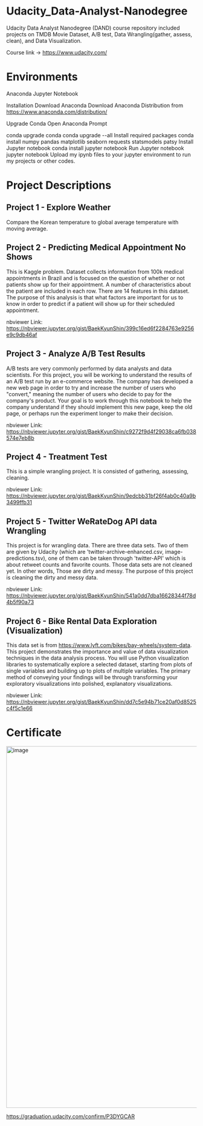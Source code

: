 # Udacity_Data-Analyst-Nanodegree
Udacity Data Analyst Nanodegree (DAND) course repository included projects on TMDB Movie Dataset, A/B test, Data Wrangling(gather, assess, clean), and Data Visualization.

Course link ->  https://www.udacity.com/

# Environments
Anaconda Jupyter Notebook

Installation
Download Anaconda
Download Anaconda Distribution from https://www.anaconda.com/distribution/

Upgrade Conda
Open Anaconda Prompt

conda upgrade conda
conda upgrade --all
Install required packages
conda install numpy pandas matplotlib seaborn requests statsmodels patsy
Install Jupyter notebook
conda install jupyter notebook
Run Jupyter notebook
jupyter notebook
Upload my ipynb files to your jupyter environment to run my projects or other codes.

# Project Descriptions

## Project 1 - Explore Weather
Compare the Korean temperature to global average temperature with moving average.

## Project 2 - Predicting Medical Appointment No Shows
This is Kaggle problem. Dataset collects information from 100k medical appointments in Brazil and is focused on the question of whether or not patients show up for their appointment. A number of characteristics about the patient are included in each row. There are 14 features in this dataset. The purpose of this analysis is that what factors are important for us to know in order to predict if a patient will show up for their scheduled appointment.

nbviewer Link: https://nbviewer.jupyter.org/gist/BaekKyunShin/399c16ed6f2284763e9256e9c9db46af

## Project 3 - Analyze A/B Test Results
A/B tests are very commonly performed by data analysts and data scientists. For this project, you will be working to understand the results of an A/B test run by an e-commerce website. The company has developed a new web page in order to try and increase the number of users who "convert," meaning the number of users who decide to pay for the company's product. Your goal is to work through this notebook to help the company understand if they should implement this new page, keep the old page, or perhaps run the experiment longer to make their decision.

nbviewer Link: https://nbviewer.jupyter.org/gist/BaekKyunShin/c9272f9d4f29038ca6fb038574e7eb8b

## Project 4 - Treatment Test
This is a simple wrangling project. It is consisted of gathering, assessing, cleaning.

nbviewer Link: https://nbviewer.jupyter.org/gist/BaekKyunShin/9edcbb31bf26f4ab0c40a9b3499ffb31

## Project 5 - Twitter WeRateDog API data Wrangling
This project is for wrangling data. There are three data sets. Two of them are given by Udacity (which are 'twitter-archive-enhanced.csv, image-predictions.tsv), one of them can be taken through 'twitter-API' which is about retweet counts and favorite counts. Those data sets are not cleaned yet. In other words, Those are dirty and messy. The purpose of this project is cleaning the dirty and messy data.

nbviewer Link: https://nbviewer.jupyter.org/gist/BaekKyunShin/541a0dd7dba16628344f78d4b5f90a73

## Project 6 - Bike Rental Data Exploration (Visualization)
This data set is from https://www.lyft.com/bikes/bay-wheels/system-data. This project demonstrates the importance and value of data visualization techniques in the data analysis process. You will use Python visualization libraries to systematically explore a selected dataset, starting from plots of single variables and building up to plots of multiple variables. The primary method of conveying your findings will be through transforming your exploratory visualizations into polished, explanatory visualizations.

nbviewer Link: https://nbviewer.jupyter.org/gist/BaekKyunShin/dd7c5e94b71ce20af0d8525c4f5c1e66

# Certificate
<img width="957" alt="image" src="https://user-images.githubusercontent.com/40656125/156870079-a002f084-e189-4986-903e-f07875f67b94.png">

https://graduation.udacity.com/confirm/P3DYGCAR
